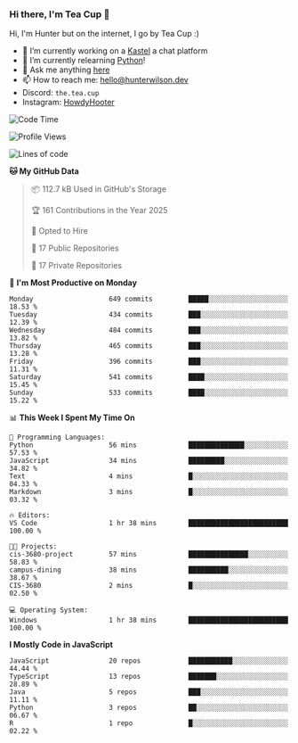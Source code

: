 ### Hi there, I'm Tea Cup 👋 

Hi, I'm Hunter but on the internet, I go by Tea Cup :)

- 🔭 I’m currently working on a [Kastel](https://github.com/KastelApp) a chat platform
- 🌱 I’m currently relearning [Python](https://github.com/TheTeaCup/CIS-3680)!
- 💬 Ask me anything [here](https://github.com/TheTeaCup/TheTeaCup/issues)
- 📫 How to reach me: [hello@hunterwilson.dev](mailto:hello@hunterwilson.dev)
- Discord: `the.tea.cup`
- Instagram: [HowdyHooter](https://instagram.com/HowdyHooter)

<!--START_SECTION:waka-->
![Code Time](http://img.shields.io/badge/Code%20Time-625%20hrs%2045%20mins-blue)

![Profile Views](http://img.shields.io/badge/Profile%20Views-1-blue)

![Lines of code](https://img.shields.io/badge/From%20Hello%20World%20I%27ve%20Written-1.4%20million%20lines%20of%20code-blue)

**🐱 My GitHub Data** 

> 📦 112.7 kB Used in GitHub's Storage 
 > 
> 🏆 161 Contributions in the Year 2025
 > 
> 💼 Opted to Hire
 > 
> 📜 17 Public Repositories 
 > 
> 🔑 17 Private Repositories 
 > 
📅 **I'm Most Productive on Monday** 

```text
Monday                   649 commits         █████░░░░░░░░░░░░░░░░░░░░   18.53 % 
Tuesday                  434 commits         ███░░░░░░░░░░░░░░░░░░░░░░   12.39 % 
Wednesday                484 commits         ███░░░░░░░░░░░░░░░░░░░░░░   13.82 % 
Thursday                 465 commits         ███░░░░░░░░░░░░░░░░░░░░░░   13.28 % 
Friday                   396 commits         ███░░░░░░░░░░░░░░░░░░░░░░   11.31 % 
Saturday                 541 commits         ████░░░░░░░░░░░░░░░░░░░░░   15.45 % 
Sunday                   533 commits         ████░░░░░░░░░░░░░░░░░░░░░   15.22 % 
```


📊 **This Week I Spent My Time On** 

```text
💬 Programming Languages: 
Python                   56 mins             ██████████████░░░░░░░░░░░   57.53 % 
JavaScript               34 mins             █████████░░░░░░░░░░░░░░░░   34.82 % 
Text                     4 mins              █░░░░░░░░░░░░░░░░░░░░░░░░   04.33 % 
Markdown                 3 mins              █░░░░░░░░░░░░░░░░░░░░░░░░   03.32 % 

🔥 Editors: 
VS Code                  1 hr 38 mins        █████████████████████████   100.00 % 

🐱‍💻 Projects: 
cis-3680-project         57 mins             ███████████████░░░░░░░░░░   58.83 % 
campus-dining            38 mins             ██████████░░░░░░░░░░░░░░░   38.67 % 
CIS-3680                 2 mins              █░░░░░░░░░░░░░░░░░░░░░░░░   02.50 % 

💻 Operating System: 
Windows                  1 hr 38 mins        █████████████████████████   100.00 % 
```

**I Mostly Code in JavaScript** 

```text
JavaScript               20 repos            ███████████░░░░░░░░░░░░░░   44.44 % 
TypeScript               13 repos            ███████░░░░░░░░░░░░░░░░░░   28.89 % 
Java                     5 repos             ███░░░░░░░░░░░░░░░░░░░░░░   11.11 % 
Python                   3 repos             ██░░░░░░░░░░░░░░░░░░░░░░░   06.67 % 
R                        1 repo              █░░░░░░░░░░░░░░░░░░░░░░░░   02.22 % 
```




<!--END_SECTION:waka-->
